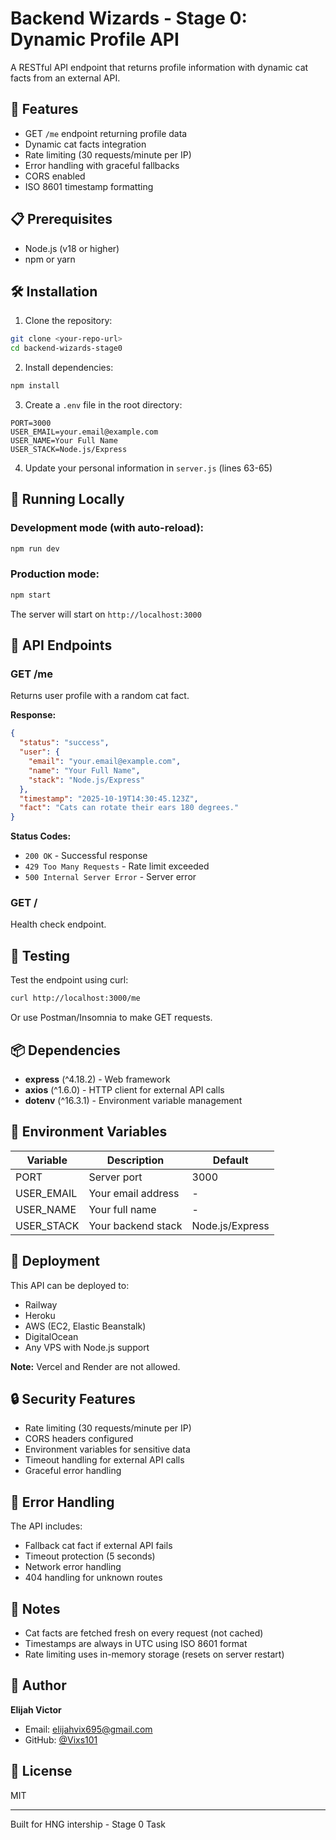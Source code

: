 # Backend Wizards - Stage 0: Dynamic Profile API

A RESTful API endpoint that returns profile information with dynamic cat facts from an external API.

## 🚀 Features

- GET `/me` endpoint returning profile data
- Dynamic cat facts integration
- Rate limiting (30 requests/minute per IP)
- Error handling with graceful fallbacks
- CORS enabled
- ISO 8601 timestamp formatting

## 📋 Prerequisites

- Node.js (v18 or higher)
- npm or yarn

## 🛠️ Installation

1. Clone the repository:
```bash
git clone <your-repo-url>
cd backend-wizards-stage0
```

2. Install dependencies:
```bash
npm install
```

3. Create a `.env` file in the root directory:
```env
PORT=3000
USER_EMAIL=your.email@example.com
USER_NAME=Your Full Name
USER_STACK=Node.js/Express
```

4. Update your personal information in `server.js` (lines 63-65)

## 🏃 Running Locally

### Development mode (with auto-reload):
```bash
npm run dev
```

### Production mode:
```bash
npm start
```

The server will start on `http://localhost:3000`

## 📡 API Endpoints

### GET /me
Returns user profile with a random cat fact.

**Response:**
```json
{
  "status": "success",
  "user": {
    "email": "your.email@example.com",
    "name": "Your Full Name",
    "stack": "Node.js/Express"
  },
  "timestamp": "2025-10-19T14:30:45.123Z",
  "fact": "Cats can rotate their ears 180 degrees."
}
```

**Status Codes:**
- `200 OK` - Successful response
- `429 Too Many Requests` - Rate limit exceeded
- `500 Internal Server Error` - Server error

### GET /
Health check endpoint.

## 🧪 Testing

Test the endpoint using curl:
```bash
curl http://localhost:3000/me
```

Or use Postman/Insomnia to make GET requests.

## 📦 Dependencies

- **express** (^4.18.2) - Web framework
- **axios** (^1.6.0) - HTTP client for external API calls
- **dotenv** (^16.3.1) - Environment variable management

## 🔧 Environment Variables

| Variable | Description | Default |
|----------|-------------|---------|
| PORT | Server port | 3000 |
| USER_EMAIL | Your email address | - |
| USER_NAME | Your full name | - |
| USER_STACK | Your backend stack | Node.js/Express |

## 🚀 Deployment

This API can be deployed to:
- Railway
- Heroku
- AWS (EC2, Elastic Beanstalk)
- DigitalOcean
- Any VPS with Node.js support

**Note:** Vercel and Render are not allowed.

## 🔒 Security Features

- Rate limiting (30 requests/minute per IP)
- CORS headers configured
- Environment variables for sensitive data
- Timeout handling for external API calls
- Graceful error handling

## 🐛 Error Handling

The API includes:
- Fallback cat fact if external API fails
- Timeout protection (5 seconds)
- Network error handling
- 404 handling for unknown routes

## 📝 Notes

- Cat facts are fetched fresh on every request (not cached)
- Timestamps are always in UTC using ISO 8601 format
- Rate limiting uses in-memory storage (resets on server restart)

## 👤 Author

**Elijah Victor**
- Email: elijahvix695@gmail.com
- GitHub: [@Vixs101](https://github.com/vixs101)

## 📄 License

MIT

---

Built for HNG intership - Stage 0 Task